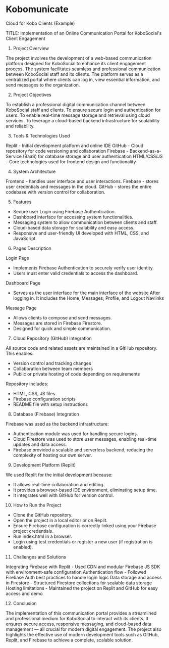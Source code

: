 # Kobomunicate
Cloud for Kobo Clients (Example)

TITLE: Implementation of an Online Communication Portal for KoboSocial's Client Engagement


1. Project Overview 

The project involves the development of a web-based communication platform designed for KoboSocial to enhance its client engagement process. The system facilitates seamless and professional communication between KoboSocial staff and its clients. The platform serves as a centralized portal where clients can log in, view essential information, and send messages to the organization. 


2. Project Objectives 

To establish a professional digital communication channel between KoboSocial staff and clients. 
To ensure secure login and authentication for users. 
To enable real-time message storage and retrieval using cloud services. 
To leverage a cloud-based backend infrastructure for scalability and reliability. 


3. Tools & Technologies Used

Replit - Initial development platform and online IDE
GitHub - Cloud repository for code versioning and collaboration
Firebase - Backend-as-a-Service (BaaS) for database storage and user authentication
HTML/CSS/JS - Core technologies used for frontend design and functionality 


4. System Architecture 

Frontend - handles user interface and user interactions. 
Firebase - stores user credentials and messages in the cloud. 
GitHub - stores the entire codebase with version control for collaboration. 

 

5. Features 

- Secure user Login using Firebase Authentication. 
- Dashboard interface for accessing system functionalities. 
- Messaging system to allow communication between clients and staff. 
- Cloud-based data storage for scalability and easy access. 
- Responsive and user-friendly UI developed with HTML, CSS, and JavaScript. 


6. Pages Description 

Login Page 
  - Implements Firebase Authentication to securely verify user identity. 
  - Users must enter valid credentials to access the dashboard. 

Dashboard Page 
  - Serves as the user interface for the main interface of the website After logging in. It includes the Home, Messages, Profile, and Logout Navlinks 

Message Page 
  - Allows clients to compose and send messages.
  - Messages are stored in Firebase Firestore. 
  - Designed for quick and simple communication. 

 
7. Cloud Repository (GitHub) Integration 

All source code and related assets are maintained in a GitHub repository. This enables: 

  - Version control and tracking changes 
  - Collaboration between team members 
  - Public or private hosting of code depending on requirements 

Repository includes: 

  - HTML, CSS, JS files 
  - Firebase configuration scripts 
  - README file with setup instructions 


8. Database (Firebase) Integration 

Firebase was used as the backend infrastructure: 

  - Authentication module was used for handling secure logins. 
  - Cloud Firestore was used to store user messages, enabling real-time updates and data access. 
  - Firebase provided a scalable and serverless backend, reducing the complexity of hosting our own server. 


9. Development Platform (Replit) 

 We used Replit for the initial development because: 
  - It allows real-time collaboration and editing. 
  - It provides a browser-based IDE environment, eliminating setup time. 
  - It integrates well with GitHub for version control. 


10. How to Run the Project 

  - Clone the GitHub repository. 
  - Open the project in a local editor or on Replit. 
  - Ensure Firebase configuration is correctly linked using your Firebase project credentials. 
  - Run index.html in a browser. 
  - Login using test credentials or register a new user (if registration is enabled). 


11. Challenges and Solutions 

Integrating Firebase with Replit - Used CDN and modular Firebase JS SDK with environment-safe configuration 
Authentication flow - Followed Firebase Auth best practices to handle login logic
Data storage and access in Firestore - Structured Firestore collections for scalable data storage 
Hosting limitations - Maintained the project on Replit and GitHub for easy access and demo 


12. Conclusion 

The implementation of this communication portal provides a streamlined and professional medium for KoboSocial to interact with its clients. It ensures secure access, responsive messaging, and cloud-based data management — all crucial for modern digital engagement. The project also highlights the effective use of modern development tools such as GitHub, Replit, and Firebase to achieve a complete, scalable solution. 
